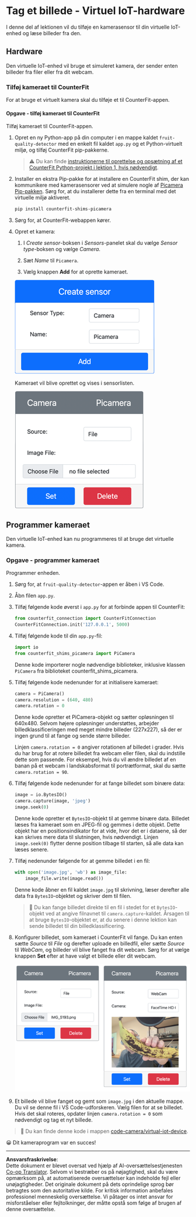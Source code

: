 <!--
CO_OP_TRANSLATOR_METADATA:
{
  "original_hash": "3ba7150ffc4a6999f6c3cfb4906ec7df",
  "translation_date": "2025-08-27T20:43:00+00:00",
  "source_file": "4-manufacturing/lessons/2-check-fruit-from-device/virtual-device-camera.md",
  "language_code": "da"
}
-->
# Tag et billede - Virtuel IoT-hardware

I denne del af lektionen vil du tilføje en kamerasensor til din virtuelle IoT-enhed og læse billeder fra den.

## Hardware

Den virtuelle IoT-enhed vil bruge et simuleret kamera, der sender enten billeder fra filer eller fra dit webcam.

### Tilføj kameraet til CounterFit

For at bruge et virtuelt kamera skal du tilføje et til CounterFit-appen.

#### Opgave - tilføj kameraet til CounterFit

Tilføj kameraet til CounterFit-appen.

1. Opret en ny Python-app på din computer i en mappe kaldet `fruit-quality-detector` med en enkelt fil kaldet `app.py` og et Python-virtuelt miljø, og tilføj CounterFit pip-pakkerne.

    > ⚠️ Du kan finde [instruktionerne til oprettelse og opsætning af et CounterFit Python-projekt i lektion 1, hvis nødvendigt](../../../1-getting-started/lessons/1-introduction-to-iot/virtual-device.md).

1. Installer en ekstra Pip-pakke for at installere en CounterFit shim, der kan kommunikere med kamerasensorer ved at simulere nogle af [Picamera Pip-pakken](https://pypi.org/project/picamera/). Sørg for, at du installerer dette fra en terminal med det virtuelle miljø aktiveret.

    ```sh
    pip install counterfit-shims-picamera
    ```

1. Sørg for, at CounterFit-webappen kører.

1. Opret et kamera:

    1. I *Create sensor*-boksen i *Sensors*-panelet skal du vælge *Sensor type*-boksen og vælge *Camera*.

    1. Sæt *Name* til `Picamera`.

    1. Vælg knappen **Add** for at oprette kameraet.

    ![Kameraindstillingerne](../../../../../translated_images/counterfit-create-camera.a5de97f59c0bd3cbe0416d7e89a3cfe86d19fbae05c641c53a91286412af0a34.da.png)

    Kameraet vil blive oprettet og vises i sensorlisten.

    ![Kameraet oprettet](../../../../../translated_images/counterfit-camera.001ec52194c8ee5d3f617173da2c79e1df903d10882adc625cbfc493525125d4.da.png)

## Programmer kameraet

Den virtuelle IoT-enhed kan nu programmeres til at bruge det virtuelle kamera.

### Opgave - programmer kameraet

Programmer enheden.

1. Sørg for, at `fruit-quality-detector`-appen er åben i VS Code.

1. Åbn filen `app.py`.

1. Tilføj følgende kode øverst i `app.py` for at forbinde appen til CounterFit:

    ```python
    from counterfit_connection import CounterFitConnection
    CounterFitConnection.init('127.0.0.1', 5000)
    ```

1. Tilføj følgende kode til din `app.py`-fil:

    ```python
    import io
    from counterfit_shims_picamera import PiCamera
    ```

    Denne kode importerer nogle nødvendige biblioteker, inklusive klassen `PiCamera` fra biblioteket counterfit_shims_picamera.

1. Tilføj følgende kode nedenunder for at initialisere kameraet:

    ```python
    camera = PiCamera()
    camera.resolution = (640, 480)
    camera.rotation = 0
    ```

    Denne kode opretter et PiCamera-objekt og sætter opløsningen til 640x480. Selvom højere opløsninger understøttes, arbejder billedklassificeringen med meget mindre billeder (227x227), så der er ingen grund til at fange og sende større billeder.

    Linjen `camera.rotation = 0` angiver rotationen af billedet i grader. Hvis du har brug for at rotere billedet fra webcam eller filen, skal du indstille dette som passende. For eksempel, hvis du vil ændre billedet af en banan på et webcam i landskabsformat til portrætformat, skal du sætte `camera.rotation = 90`.

1. Tilføj følgende kode nedenunder for at fange billedet som binære data:

    ```python
    image = io.BytesIO()
    camera.capture(image, 'jpeg')
    image.seek(0)
    ```

    Denne kode opretter et `BytesIO`-objekt til at gemme binære data. Billedet læses fra kameraet som en JPEG-fil og gemmes i dette objekt. Dette objekt har en positionsindikator for at vide, hvor det er i dataene, så der kan skrives mere data til slutningen, hvis nødvendigt. Linjen `image.seek(0)` flytter denne position tilbage til starten, så alle data kan læses senere.

1. Tilføj nedenunder følgende for at gemme billedet i en fil:

    ```python
    with open('image.jpg', 'wb') as image_file:
        image_file.write(image.read())
    ```

    Denne kode åbner en fil kaldet `image.jpg` til skrivning, læser derefter alle data fra `BytesIO`-objektet og skriver dem til filen.

    > 💁 Du kan fange billedet direkte til en fil i stedet for et `BytesIO`-objekt ved at angive filnavnet til `camera.capture`-kaldet. Årsagen til at bruge `BytesIO`-objektet er, at du senere i denne lektion kan sende billedet til din billedklassificering.

1. Konfigurer billedet, som kameraet i CounterFit vil fange. Du kan enten sætte *Source* til *File* og derefter uploade en billedfil, eller sætte *Source* til *WebCam*, og billeder vil blive fanget fra dit webcam. Sørg for at vælge knappen **Set** efter at have valgt et billede eller dit webcam.

    ![CounterFit med en fil sat som billedkilde og et webcam, der viser en person, der holder en banan i en forhåndsvisning af webcammet](../../../../../translated_images/counterfit-camera-options.eb3bd5150a8e7dffbf24bc5bcaba0cf2cdef95fbe6bbe393695d173817d6b8df.da.png)

1. Et billede vil blive fanget og gemt som `image.jpg` i den aktuelle mappe. Du vil se denne fil i VS Code-udforskeren. Vælg filen for at se billedet. Hvis det skal roteres, opdater linjen `camera.rotation = 0` som nødvendigt og tag et nyt billede.

> 💁 Du kan finde denne kode i mappen [code-camera/virtual-iot-device](../../../../../4-manufacturing/lessons/2-check-fruit-from-device/code-camera/virtual-iot-device).

😀 Dit kameraprogram var en succes!

---

**Ansvarsfraskrivelse**:  
Dette dokument er blevet oversat ved hjælp af AI-oversættelsestjenesten [Co-op Translator](https://github.com/Azure/co-op-translator). Selvom vi bestræber os på nøjagtighed, skal du være opmærksom på, at automatiserede oversættelser kan indeholde fejl eller unøjagtigheder. Det originale dokument på dets oprindelige sprog bør betragtes som den autoritative kilde. For kritisk information anbefales professionel menneskelig oversættelse. Vi påtager os intet ansvar for misforståelser eller fejltolkninger, der måtte opstå som følge af brugen af denne oversættelse.